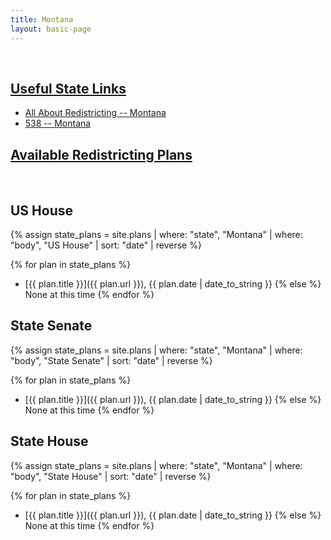 ```yaml
---
title: Montana
layout: basic-page
---
```


<br>

<u>Useful State Links</u>
---

- [All About Redistricting -- Montana](https://redistricting.lls.edu/state/montana/?cycle=2020&level=Congress&startdate=)
- [538 -- Montana](https://projects.fivethirtyeight.com/redistricting-2022-maps/montana/)

<u>Available Redistricting Plans</u>
---

<br>

US House
---
{% assign state_plans = site.plans | where: "state", "Montana" | where: "body", "US House" | sort: "date" | reverse %}

{% for plan in state_plans %}
- [{{ plan.title }}]({{ plan.url }}), {{ plan.date | date_to_string }}
{% else %}
None at this time
{% endfor %}

State Senate
---
{% assign state_plans = site.plans | where: "state", "Montana" | where: "body", "State Senate" | sort: "date" | reverse %}

{% for plan in state_plans %}
- [{{ plan.title }}]({{ plan.url }}), {{ plan.date | date_to_string }}
{% else %}
None at this time
{% endfor %}


State House
---
{% assign state_plans = site.plans | where: "state", "Montana" | where: "body", "State House" | sort: "date" | reverse %}

{% for plan in state_plans %}
- [{{ plan.title }}]({{ plan.url }}), {{ plan.date | date_to_string }}
{% else %}
None at this time
{% endfor %}
